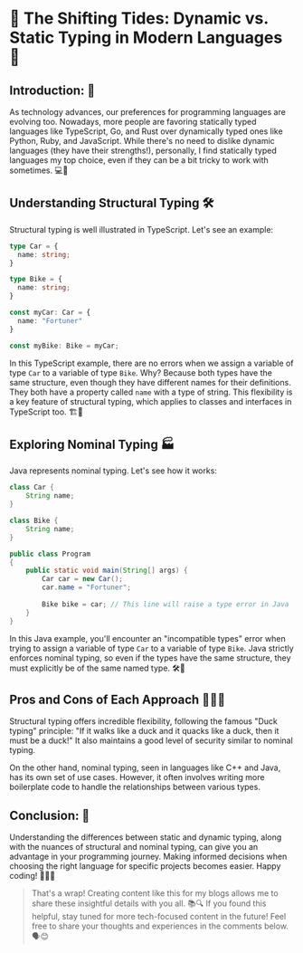 # 🌟 The Shifting Tides: Dynamic vs. Static Typing in Modern Languages 🌊

## Introduction: 📝 
As technology advances, our preferences for programming languages are evolving too. Nowadays, more people are favoring statically typed languages like TypeScript, Go, and Rust over dynamically typed ones like Python, Ruby, and JavaScript. While there's no need to dislike dynamic languages (they have their strengths!), personally, I find statically typed languages my top choice, even if they can be a bit tricky to work with sometimes. 💻💪

## Understanding Structural Typing 🛠️
Structural typing is well illustrated in TypeScript. Let's see an example:
```ts
type Car = {
  name: string;
}

type Bike = {
  name: string;
}

const myCar: Car = {
  name: "Fortuner"
}

const myBike: Bike = myCar;
```
In this TypeScript example, there are no errors when we assign a variable of type `Car` to a variable of type `Bike`. Why? Because both types have the same structure, even though they have different names for their definitions. They both have a property called `name` with a type of string. This flexibility is a key feature of structural typing, which applies to classes and interfaces in TypeScript too. 🏗️🧱

## Exploring Nominal Typing 🏭
Java represents nominal typing. Let's see how it works:
```java
class Car {
    String name;
}

class Bike {
    String name;
}

public class Program
{
    public static void main(String[] args) {
        Car car = new Car();
        car.name = "Fortuner";
        
        Bike bike = car; // This line will raise a type error in Java
    }
}
```
In this Java example, you'll encounter an "incompatible types" error when trying to assign a variable of type `Car` to a variable of type `Bike`. Java strictly enforces nominal typing, so even if the types have the same structure, they must explicitly be of the same named type. 🛠️🚧

## Pros and Cons of Each Approach 🤝✅❌

Structural typing offers incredible flexibility, following the famous "Duck typing" principle: "If it walks like a duck and it quacks like a duck, then it must be a duck!" It also maintains a good level of security similar to nominal typing.

On the other hand, nominal typing, seen in languages like C++ and Java, has its own set of use cases. However, it often involves writing more boilerplate code to handle the relationships between various types.

## Conclusion: 🎯 
Understanding the differences between static and dynamic typing, along with the nuances of structural and nominal typing, can give you an advantage in your programming journey. Making informed decisions when choosing the right language for specific projects becomes easier. Happy coding! 🚀👩‍💻

> That's a wrap! Creating content like this for my blogs allows me to share these insightful details with you all. 📚🔍 If you found this helpful, stay tuned for more tech-focused content in the future! Feel free to share your thoughts and experiences in the comments below. 🗣️😊